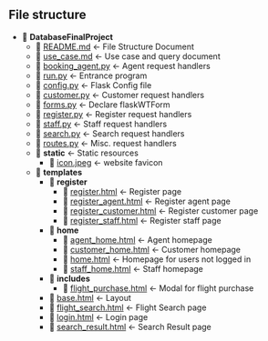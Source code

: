 ## File structure
- 📂 __DatabaseFinalProject__
   - 📄 [README.md](README.md) <- File Structure Document
   - 📄 [use_case.md](use_case.md) <- Use case and query document
   - 📄 [booking_agent.py](booking_agent.py)  <- Agent request handlers
   - 📄 [run.py](run.py)    <- Entrance program
   - 📄 [config.py](config.py)  <- Flask Config file
   - 📄 [customer.py](customer.py)  <- Customer request handlers
   - 📄 [forms.py](forms.py)  <- Declare flaskWTForm
   - 📄 [register.py](register.py)  <- Register request handlers
   - 📄 [staff.py](staff.py)  <- Staff request handlers
   - 📄 [search.py](search.py)  <- Search request handlers
   - 📄 [routes.py](staff.py)  <- Misc. request handlers
   - 📂 __static__  <- Static resources
     - 📄 [icon.jpeg](static/icon.jpeg)  <- website favicon
   - 📂 __templates__
     - 📂 __register__
       - 📄 [register.html](templates/register/register.html)  <- Register page
       - 📄 [register_agent.html](templates/register/register_agent.html)  <- Register agent page
       - 📄 [register_customer.html](templates/register/register_customer.html)  <- Register customer page
       - 📄 [register_staff.html](templates/register/register_staff.html)  <- Register staff page
     - 📂 __home__
       - 📄 [agent_home.html](templates/home/agent_home.html)  <- Agent homepage
       - 📄 [customer_home.html](templates/home/customer_home.html)  <- Customer homepage
       - 📄 [home.html](templates/home/home.html)  <- Homepage for users not logged in
       - 📄 [staff_home.html](templates/home/staff_home.html)  <- Staff homepage
     - 📂 __includes__
       - 📄 [flight_purchase.html](templates/includes/flight_purchase.html)  <- Modal for flight purchase
     - 📄 [base.html](templates/base.html)  <- Layout
     - 📄 [flight_search.html](templates/flight_search.html)  <- Flight Search page
     - 📄 [login.html](templates/login.html)  <- Login page
     - 📄 [search_result.html](templates/search_result.html)  <- Search Result page

